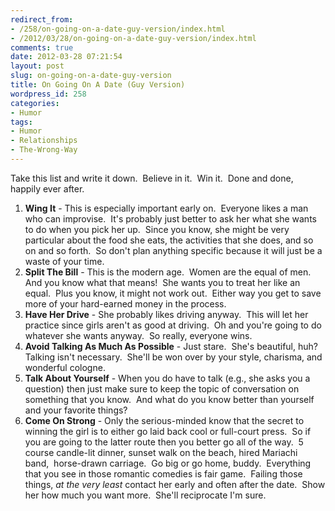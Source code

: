 ```yaml
---
redirect_from:
- /258/on-going-on-a-date-guy-version/index.html
- /2012/03/28/on-going-on-a-date-guy-version/index.html
comments: true
date: 2012-03-28 07:21:54
layout: post
slug: on-going-on-a-date-guy-version
title: On Going On A Date (Guy Version)
wordpress_id: 258
categories:
- Humor
tags:
- Humor
- Relationships
- The-Wrong-Way
---
```


Take this list and write it down.  Believe in it.  Win it.  Done and done, happily ever after.

  1. **Wing It** - This is especially important early on.  Everyone likes a man who can improvise.  It's probably just better to ask her what she wants to do when you pick her up.  Since you know, she might be very particular about the food she eats, the activities that she does, and so on and so forth.  So don't plan anything specific because it will just be a waste of your time.
  2. **Split The Bill** - This is the modern age.  Women are the equal of men.  And you know what that means!  She wants you to treat her like an equal.  Plus you know, it might not work out.  Either way you get to save more of your hard-earned money in the process.
  3. **Have Her Drive** - She probably likes driving anyway.  This will let her practice since girls aren't as good at driving.  Oh and you're going to do whatever she wants anyway.  So really, everyone wins.
  4. **Avoid Talking As Much As Possible** - Just stare.  She's beautiful, huh?  Talking isn't necessary.  She'll be won over by your style, charisma, and wonderful cologne.
  5. **Talk About Yourself** - When you do have to talk (e.g., she asks you a question) then just make sure to keep the topic of conversation on something that you know.  And what do you know better than yourself and your favorite things?
  6. **Come On Strong** - Only the serious-minded know that the secret to winning the girl is to either go laid back cool or full-court press.  So if you are going to the latter route then you better go all of the way.  5 course candle-lit dinner, sunset walk on the beach, hired Mariachi band,  horse-drawn carriage.  Go big or go home, buddy.  Everything that you see in those romantic comedies is fair game.  Failing those things, _at the very least_ contact her early and often after the date.  Show her how much you want more.  She'll reciprocate I'm sure.

